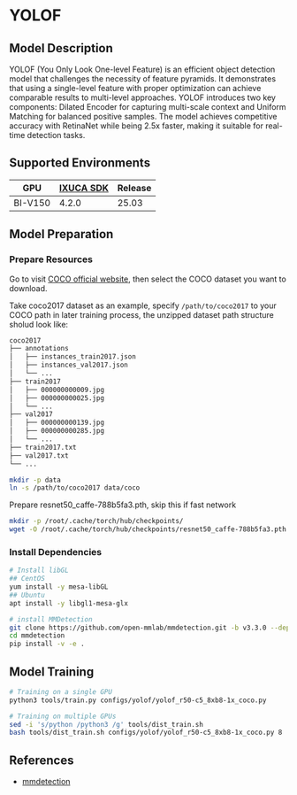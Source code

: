 # YOLOF

## Model Description

YOLOF (You Only Look One-level Feature) is an efficient object detection model that challenges the necessity of feature
pyramids. It demonstrates that using a single-level feature with proper optimization can achieve comparable results to
multi-level approaches. YOLOF introduces two key components: Dilated Encoder for capturing multi-scale context and
Uniform Matching for balanced positive samples. The model achieves competitive accuracy with RetinaNet while being 2.5x
faster, making it suitable for real-time detection tasks.

## Supported Environments

| GPU    | [IXUCA SDK](https://gitee.com/deep-spark/deepspark#%E5%A4%A9%E6%95%B0%E6%99%BA%E7%AE%97%E8%BD%AF%E4%BB%B6%E6%A0%88-ixuca) | Release |
|--------|-----------|---------|
| BI-V150 | 4.2.0     |  25.03  |

## Model Preparation

### Prepare Resources

Go to visit [COCO official website](https://cocodataset.org/#download), then select the COCO dataset you want to
download.

Take coco2017 dataset as an example, specify `/path/to/coco2017` to your COCO path in later training process, the
unzipped dataset path structure sholud look like:

```bash
coco2017
├── annotations
│   ├── instances_train2017.json
│   ├── instances_val2017.json
│   └── ...
├── train2017
│   ├── 000000000009.jpg
│   ├── 000000000025.jpg
│   └── ...
├── val2017
│   ├── 000000000139.jpg
│   ├── 000000000285.jpg
│   └── ...
├── train2017.txt
├── val2017.txt
└── ...
```

```bash
mkdir -p data
ln -s /path/to/coco2017 data/coco
```

Prepare resnet50_caffe-788b5fa3.pth, skip this if fast network

```bash
mkdir -p /root/.cache/torch/hub/checkpoints/
wget -O /root/.cache/torch/hub/checkpoints/resnet50_caffe-788b5fa3.pth https://download.openmmlab.com/pretrain/third_party/resnet50_caffe-788b5fa3.pth
```

### Install Dependencies

```bash
# Install libGL
## CentOS
yum install -y mesa-libGL
## Ubuntu
apt install -y libgl1-mesa-glx

# install MMDetection
git clone https://github.com/open-mmlab/mmdetection.git -b v3.3.0 --depth=1
cd mmdetection
pip install -v -e .
```

## Model Training

```bash
# Training on a single GPU
python3 tools/train.py configs/yolof/yolof_r50-c5_8xb8-1x_coco.py

# Training on multiple GPUs
sed -i 's/python /python3 /g' tools/dist_train.sh
bash tools/dist_train.sh configs/yolof/yolof_r50-c5_8xb8-1x_coco.py 8
```

## References

- [mmdetection](https://github.com/open-mmlab/mmdetection)
